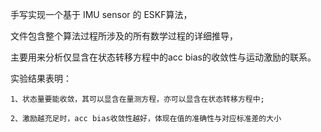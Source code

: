 手写实现一个基于 IMU sensor 的 ESKF算法，

文件包含整个算法过程所涉及的所有数学过程的详细推导，

主要用来分析仅显含在状态转移方程中的acc bias的收敛性与运动激励的联系。

实验结果表明：

    1、状态量要能收敛，其可以显含在量测方程，亦可以显含在状态转移方程中;

    2、激励越充足时，acc bias收敛性越好，体现在值的准确性与对应标准差的大小
